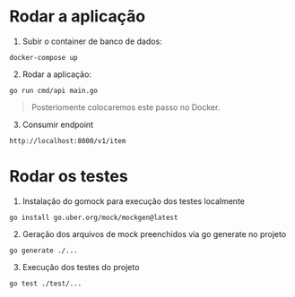 # Rodar a aplicação 

1. Subir o container de banco de dados:

```
docker-compose up
```

2. Rodar a aplicação:

```
go run cmd/api main.go
```

> Posteriomente colocaremos este passo no Docker.


3. Consumir endpoint


```
http://localhost:8000/v1/item
```

# Rodar os testes

1. Instalação do gomock para execução dos testes localmente

```
go install go.uber.org/mock/mockgen@latest
```

2. Geração dos arquivos de mock preenchidos via go generate no projeto

```
go generate ./...
```

3. Execução dos testes do projeto

```
go test ./test/...
```